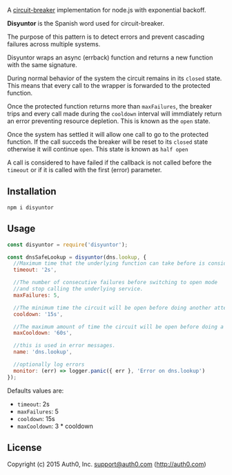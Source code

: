 A [circuit-breaker](http://martinfowler.com/bliki/CircuitBreaker.html) implementation for node.js with exponential backoff.

**Disyuntor** is the Spanish word used for circuit-breaker.

The purpose of this pattern is to detect errors and prevent cascading failures across multiple systems.

Disyuntor wraps an async (errback) function and returns a new function with the same signature.

During normal behavior of the system the circuit remains in its `closed` state. This means that every call to the wrapper is forwarded to the protected function.

Once the protected function returns more than `maxFailures`, the breaker trips and every call made during the `cooldown` interval will immdiately return an error preventing resource depletion. This is known as the `open` state.

Once the system has settled it will allow one call to go to the protected function. If the call succeds the breaker will be reset to its `closed` state otherwise it will continue `open`. This state is known as `half open`

A call is considered to have failed if the callback is not called before the `timeout` or if it is called with the first (error) parameter.

## Installation

```
npm i disyuntor
```

## Usage

```javascript
const disyuntor = require('disyuntor');

const dnsSafeLookup = disyuntor(dns.lookup, {
  //Maximum time that the underlying function can take before is considered faulty.
  timeout: '2s',

  //The number of consecutive failures before switching to open mode
  //and stop calling the underlying service.
  maxFailures: 5,

  //The minimum time the circuit will be open before doing another attempt.
  cooldown: '15s',

  //The maximum amount of time the circuit will be open before doing a new attempt.
  maxCooldown: '60s',

  //this is used in error messages.
  name: 'dns.lookup',

  //optionally log errors
  monitor: (err) => logger.panic({ err }, 'Error on dns.lookup')
});
```

Defaults values are:

- `timeout`: 2s
- `maxFailures`: 5
- `cooldown`: 15s
- `maxCooldown`: 3 * cooldown

## License

Copyright (c) 2015 Auth0, Inc. <support@auth0.com> (http://auth0.com)

